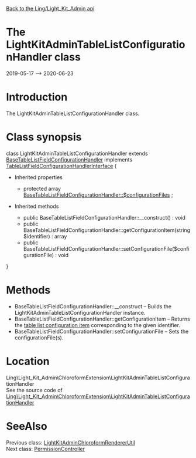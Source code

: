 [Back to the Ling/Light_Kit_Admin api](https://github.com/lingtalfi/Light_Kit_Admin/blob/master/doc/api/Ling/Light_Kit_Admin.md)



The LightKitAdminTableListConfigurationHandler class
================
2019-05-17 --> 2020-06-23






Introduction
============

The LightKitAdminTableListConfigurationHandler class.



Class synopsis
==============


class <span class="pl-k">LightKitAdminTableListConfigurationHandler</span> extends [BaseTableListFieldConfigurationHandler](https://github.com/lingtalfi/Light_ChloroformExtension/blob/master/doc/api/Ling/Light_ChloroformExtension/Field/TableList/BaseTableListFieldConfigurationHandler.md) implements [TableListFieldConfigurationHandlerInterface](https://github.com/lingtalfi/Light_ChloroformExtension/blob/master/doc/api/Ling/Light_ChloroformExtension/Field/TableList/TableListFieldConfigurationHandlerInterface.md) {

- Inherited properties
    - protected array [BaseTableListFieldConfigurationHandler::$configurationFiles](#property-configurationFiles) ;

- Inherited methods
    - public BaseTableListFieldConfigurationHandler::__construct() : void
    - public BaseTableListFieldConfigurationHandler::getConfigurationItem(string $identifier) : array
    - public BaseTableListFieldConfigurationHandler::setConfigurationFile($configurationFile) : void

}






Methods
==============

- BaseTableListFieldConfigurationHandler::__construct &ndash; Builds the LightKitAdminTableListConfigurationHandler instance.
- BaseTableListFieldConfigurationHandler::getConfigurationItem &ndash; Returns the [table list configuration item](https://github.com/lingtalfi/Light_ChloroformExtension/blob/master/doc/pages/conception-notes.md#configuration-item) corresponding to the given identifier.
- BaseTableListFieldConfigurationHandler::setConfigurationFile &ndash; Sets the configurationFile(s).





Location
=============
Ling\Light_Kit_Admin\ChloroformExtension\LightKitAdminTableListConfigurationHandler<br>
See the source code of [Ling\Light_Kit_Admin\ChloroformExtension\LightKitAdminTableListConfigurationHandler](https://github.com/lingtalfi/Light_Kit_Admin/blob/master/ChloroformExtension/LightKitAdminTableListConfigurationHandler.php)



SeeAlso
==============
Previous class: [LightKitAdminChloroformRendererUtil](https://github.com/lingtalfi/Light_Kit_Admin/blob/master/doc/api/Ling/Light_Kit_Admin/Chloroform/LightKitAdminChloroformRendererUtil.md)<br>Next class: [PermissionController](https://github.com/lingtalfi/Light_Kit_Admin/blob/master/doc/api/Ling/Light_Kit_Admin/Controller/Admin/PermissionController.md)<br>
